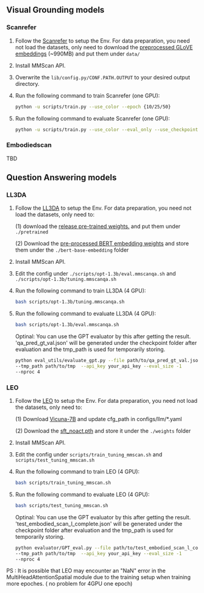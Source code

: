 ## Visual Grounding models

### Scanrefer

1. Follow the [Scanrefer](https://github.com/daveredrum/ScanRefer/blob/master/README.md) to setup the Env. For data preparation, you need not load the datasets, only need to download the [preprocessed GLoVE embeddings](https://kaldir.vc.in.tum.de/glove.p) (~990MB) and put them under `data/`

2. Install MMScan API.

3. Overwrite the `lib/config.py/CONF.PATH.OUTPUT` to your desired output directory.

4. Run the following command to train Scanrefer (one GPU):
    ```bash
    python -u scripts/train.py --use_color --epoch {10/25/50}
    ```
5. Run the following command to evaluate Scanrefer (one GPU):
    ```bash
    python -u scripts/train.py --use_color --eval_only --use_checkpoint "path/to/pth"
    ```
### Embodiedscan
TBD
## Question Answering models

### LL3DA

1. Follow the [LL3DA](https://github.com/Open3DA/LL3DA/blob/main/README.md) to setup the Env. For data preparation, you need not load the datasets, only need to:

    (1) download the [release pre-trained weights.](https://huggingface.co/CH3COOK/LL3DA-weight-release/blob/main/ll3da-opt-1.3b.pth) and put them under `./pretrained`

    (2) Download the [pre-processed BERT embedding weights](https://huggingface.co/CH3COOK/bert-base-embedding/tree/main) and store them under the `./bert-base-embedding` folder

2. Install MMScan API.

3. Edit the config under `./scripts/opt-1.3b/eval.mmscanqa.sh` and `./scripts/opt-1.3b/tuning.mmscanqa.sh`

4. Run the following command to train LL3DA (4 GPU):
    ```bash
    bash scripts/opt-1.3b/tuning.mmscanqa.sh     
    ```
5. Run the following command to evaluate LL3DA (4 GPU):
    ```bash
    bash scripts/opt-1.3b/eval.mmscanqa.sh 
    ```
    Optinal: You can use the GPT evaluator by this after getting the result.
     'qa_pred_gt_val.json' will be generated under the checkpoint folder after evaluation and the tmp_path is used for temporarily storing.
    ```bash
    python eval_utils/evaluate_gpt.py --file path/to/qa_pred_gt_val.json
    --tmp_path path/to/tmp  --api_key your_api_key --eval_size -1
    --nproc 4

### LEO

1. Follow the [LEO](https://github.com/embodied-generalist/embodied-generalist/blob/main/README.md) to setup the Env. For data preparation, you need not load the datasets, only need to:

    (1) Download [Vicuna-7B](https://huggingface.co/huangjy-pku/vicuna-7b/tree/main) and update cfg_path in configs/llm/*.yaml

    (2) Download the [sft_noact.pth](https://huggingface.co/datasets/huangjy-pku/LEO_data/tree/main) and store it under the `./weights` folder

2. Install MMScan API.

3. Edit the config under `scripts/train_tuning_mmscan.sh` and `scripts/test_tuning_mmscan.sh`

4. Run the following command to train LEO (4 GPU):
    ```bash
    bash scripts/train_tuning_mmscan.sh  
    ```
5. Run the following command to evaluate LEO (4 GPU):
    ```bash
    bash scripts/test_tuning_mmscan.sh
    ```
    Optinal: You can use the GPT evaluator by this after getting the result.
     'test_embodied_scan_l_complete.json' will be generated under the checkpoint folder after evaluation and the tmp_path is used for temporarily storing.
    ```bash
    python evaluator/GPT_eval.py --file path/to/test_embodied_scan_l_complete.json
    --tmp_path path/to/tmp  --api_key your_api_key --eval_size -1
    --nproc 4

PS : It is possible that LEO may encounter an "NaN" error in the MultiHeadAttentionSpatial module due to the training setup when training more epoches. ( no problem for 4GPU one epoch)